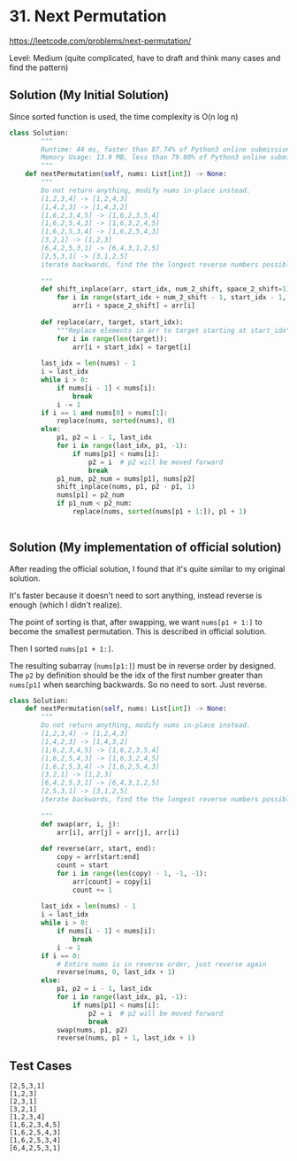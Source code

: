 # 31. Next Permutation

https://leetcode.com/problems/next-permutation/

Level: Medium (quite complicated, have to draft and think many cases and find the pattern)

## Solution (My Initial Solution)

Since sorted function is used, the time complexity is O(n log n)

```python
class Solution:
		"""
		Runtime: 44 ms, faster than 87.74% of Python3 online submissions for Next Permutation.
		Memory Usage: 13.9 MB, less than 79.00% of Python3 online submissions for Next Permutation.
		"""
    def nextPermutation(self, nums: List[int]) -> None:
        """
        Do not return anything, modify nums in-place instead.
        [1,2,3,4] -> [1,2,4,3]
        [1,4,2,3] -> [1,4,3,2]
        [1,6,2,3,4,5] -> [1,6,2,3,5,4]
        [1,6,2,5,4,3] -> [1,6,3,2,4,5]
        [1,6,2,5,3,4] -> [1,6,2,5,4,3]
        [3,2,1] -> [1,2,3]
        [6,4,2,5,3,1] -> [6,4,3,1,2,5]
        [2,5,3,1] -> [3,1,2,5]
        iterate backwards, find the the longest reverse numbers possible
        
        """
        def shift_inplace(arr, start_idx, num_2_shift, space_2_shift=1):
            for i in range(start_idx + num_2_shift - 1, start_idx - 1, -1):
                arr[i + space_2_shift] = arr[i]
                
        def replace(arr, target, start_idx):
            """Replace elements in arr to target starting at start_idx"""
            for i in range(len(target)):
                arr[i + start_idx] = target[i]
        
        last_idx = len(nums) - 1
        i = last_idx
        while i > 0:
            if nums[i - 1] < nums[i]:
                break
            i -= 1    
        if i == 1 and nums[0] > nums[1]:
            replace(nums, sorted(nums), 0)
        else:
            p1, p2 = i - 1, last_idx
            for i in range(last_idx, p1, -1):
                if nums[p1] < nums[i]:
                    p2 = i  # p2 will be moved forward
                    break
            p1_num, p2_num = nums[p1], nums[p2]
            shift_inplace(nums, p1, p2 - p1, 1)
            nums[p1] = p2_num
            if p1_num < p2_num:
                replace(nums, sorted(nums[p1 + 1:]), p1 + 1)
        
```

## Solution (My implementation of official solution)

After reading the official solution, I found that it's quite similar to my original solution.

It's faster because it doesn't need to sort anything, instead reverse is enough (which I didn't realize).


The point of sorting is that, after swapping, we want `nums[p1 + 1:]` to become the smallest permutation. This is described in official solution.

Then I sorted `nums[p1 + 1:]`.

The resulting subarray (`nums[p1:]`) must be in reverse order by designed. The `p2` by definition should be the idx of the first number greater than `nums[p1]` when searching backwards. So no need to sort. Just reverse.

```python
class Solution:
    def nextPermutation(self, nums: List[int]) -> None:
        """
        Do not return anything, modify nums in-place instead.
        [1,2,3,4] -> [1,2,4,3]
        [1,4,2,3] -> [1,4,3,2]
        [1,6,2,3,4,5] -> [1,6,2,3,5,4]
        [1,6,2,5,4,3] -> [1,6,3,2,4,5]
        [1,6,2,5,3,4] -> [1,6,2,5,4,3]
        [3,2,1] -> [1,2,3]
        [6,4,2,5,3,1] -> [6,4,3,1,2,5]
        [2,5,3,1] -> [3,1,2,5]
        iterate backwards, find the the longest reverse numbers possible
        
        """
        def swap(arr, i, j):
            arr[i], arr[j] = arr[j], arr[i]
        
        def reverse(arr, start, end):
            copy = arr[start:end]
            count = start
            for i in range(len(copy) - 1, -1, -1):
                arr[count] = copy[i]
                count += 1
                
        last_idx = len(nums) - 1
        i = last_idx
        while i > 0:
            if nums[i - 1] < nums[i]:
                break
            i -= 1    
        if i == 0:
            # Entire nums is in reverse order, just reverse again
            reverse(nums, 0, last_idx + 1)
        else:
            p1, p2 = i - 1, last_idx
            for i in range(last_idx, p1, -1):
                if nums[p1] < nums[i]:
                    p2 = i  # p2 will be moved forward
                    break
            swap(nums, p1, p2)
            reverse(nums, p1 + 1, last_idx + 1)
```

## Test Cases

```
[2,5,3,1]
[1,2,3]
[2,3,1]
[3,2,1]
[1,2,3,4]
[1,6,2,3,4,5]
[1,6,2,5,4,3]
[1,6,2,5,3,4]
[6,4,2,5,3,1]
```